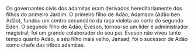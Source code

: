 ﻿Os governantes civis dos adamitas eram derivados hereditariamente dos filhos do primeiro Jardim. O primeiro filho de Adão, Adamson (Adão ben Adão), fundou um centro secundário da raça violeta ao norte do segundo Éden. O segundo filho de Adão, Eveson, tornou-se um líder e administrador magistral; foi um grande colaborador do seu pai. Eveson não viveu tanto tempo quanto Adão, e seu filho mais velho, Jansad, foi o sucessor de Adão como chefe das tribos adamitas.